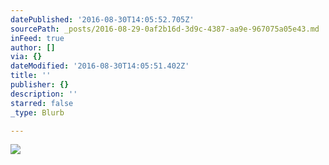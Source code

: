 ```yaml
---
datePublished: '2016-08-30T14:05:52.705Z'
sourcePath: _posts/2016-08-29-0af2b16d-3d9c-4387-aa9e-967075a05e43.md
inFeed: true
author: []
via: {}
dateModified: '2016-08-30T14:05:51.402Z'
title: ''
publisher: {}
description: ''
starred: false
_type: Blurb

---
```

![](https://the-grid-user-content.s3-us-west-2.amazonaws.com/ea598ac1-8674-4fe1-9cb8-8d15b9f43464.jpg)